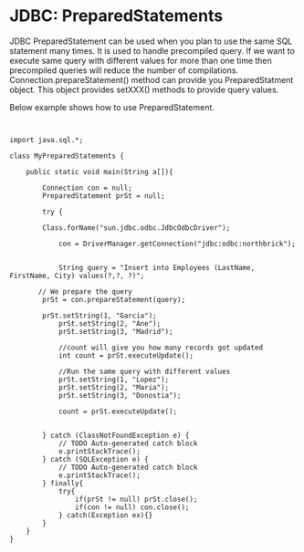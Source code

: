 # JDBC: PreparedStatements


JDBC PreparedStatement can be used when you plan to use the same SQL statement many times. It is used to handle precompiled query. If we want to execute same query with different values for more than one time then precompiled queries will reduce the number of compilations. Connection.prepareStatement() method can provide you PreparedStatment object. This object provides setXXX() methods to provide query values. 

Below example shows how to use PreparedStatement.

```

 
import java.sql.*;

class MyPreparedStatements {
 
    public static void main(String a[]){
         
        Connection con = null;
        PreparedStatement prSt = null;
		
        try {
		    
	    Class.forName("sun.jdbc.odbc.JdbcOdbcDriver");
        
            con = DriverManager.getConnection("jdbc:odbc:northbrick");
            
            
            String query = "Insert into Employees (LastName, FirstName, City) values(?,?, ?)";
            
	   // We prepare the query
	    prSt = con.prepareStatement(query);
			
	    prSt.setString(1, "Garcia");
            prSt.setString(2, "Ane");
            prSt.setString(3, "Madrid");
            
            //count will give you how many records got updated
            int count = prSt.executeUpdate();
            
            //Run the same query with different values
            prSt.setString(1, "Lopez");
            prSt.setString(2, "Maria");
            prSt.setString(3, "Donostia");
			
            count = prSt.executeUpdate();
            
            
        } catch (ClassNotFoundException e) {
            // TODO Auto-generated catch block
            e.printStackTrace();
        } catch (SQLException e) {
            // TODO Auto-generated catch block
            e.printStackTrace();
        } finally{
            try{
                if(prSt != null) prSt.close();
                if(con != null) con.close();
            } catch(Exception ex){}
        }
    }
}
```
